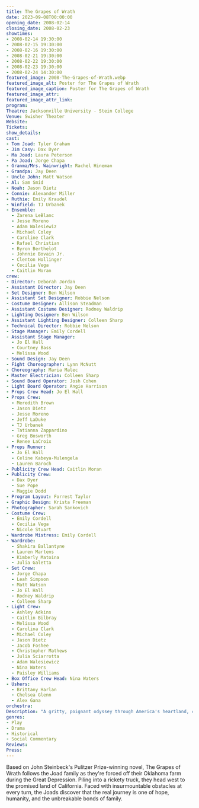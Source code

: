 ```yaml
---
title: The Grapes of Wrath
date: 2023-09-08T00:00:00
opening_date: 2008-02-14
closing_date: 2008-02-23
showtimes:
- 2008-02-14 19:30:00
- 2008-02-15 19:30:00
- 2008-02-16 19:30:00
- 2008-02-21 19:30:00
- 2008-02-22 19:30:00
- 2008-02-23 19:30:00
- 2008-02-24 14:30:00
featured_image: 2008-The-Grapes-of-Wrath.webp
featured_image_alt: Poster for The Grapes of Wrath
featured_image_caption: Poster for The Grapes of Wrath
featured_image_attr:
featured_image_attr_link:
program:
Theatre: Jacksonville University - Stein College
Venue: Swisher Theater
Website:
Tickets:
show_details:
cast:
- Tom Joad: Tyler Graham
- Jim Casy: Dax Dyer
- Ma Joad: Laura Peterson
- Pa Joad: Jorge Chapa
- Granma/Mrs. Wainwright: Rachel Hineman
- Grandpa: Jay Deen
- Uncle John: Matt Watson
- Al: Sam Smid
- Noah: Jason Dietz
- Connie: Alexander Miller
- Ruthie: Emily Kraudel
- Winfield: TJ Urbanek
- Ensemble: 
  - Zarena LeBlanc
  - Jesse Moreno
  - Adam Walesiewiz
  - Michael Coley
  - Caroline Clark
  - Rafael Christian
  - Byron Berthelot
  - Johnnie Bovain Jr.
  - Clenton Hollinger
  - Cecilia Vega
  - Caitlin Moran
crew:
- Director: Deborah Jordan
- Assistant Director: Jay Deen
- Set Designer: Ben Wilson
- Assistant Set Designer: Robbie Nelson
- Costume Designer: Allison Steadman
- Assistant Costume Designer: Rodney Waldrip
- Lighting Designer: Ben Wilson
- Assistant Lighting Designer: Colleen Sharp
- Technical Director: Robbie Nelson
- Stage Manager: Emily Cordell
- Assistant Stage Manager: 
  - Jo El Hall
  - Courtney Bass
  - Melissa Wood
- Sound Design: Jay Deen
- Fight Choreographer: Lynn McNutt
- Choreography: Maria Malec
- Master Electrician: Colleen Sharp
- Sound Board Operator: Josh Cohen
- Light Board Operator: Angie Harrison
- Props Crew Head: Jo El Hall
- Props Crew: 
  - Meredith Brown
  - Jason Dietz
  - Jesse Moreno
  - Jeff LaDuke
  - TJ Urbanek
  - Tatianna Zappardino
  - Greg Bosworth
  - Renee LaCroix
- Props Runner: 
  - Jo El Hall
  - Celine Kabeya-Mulengela
  - Lauren Baroch
- Publicity Crew Head: Caitlin Moran
- Publicity Crew: 
  - Dax Dyer
  - Sue Pope
  - Maggie Dodd
- Program Layout: Forrest Taylor
- Graphic Design: Krista Freeman
- Photographer: Sarah Sankovich
- Costume Crew: 
  - Emily Cordell
  - Cecilia Vega
  - Nicole Stuart
- Wardrobe Mistress: Emily Cordell
- Wardrobe: 
  - Shakira Ballantyne
  - Lauren Martens
  - Kimberly Matoina
  - Julia Galetta
- Set Crew: 
  - Jorge Chapa
  - Leah Simpson
  - Matt Watson
  - Jo El Hall
  - Rodney Waldrip
  - Colleen Sharp
- Light Crew: 
  - Ashley Adkins
  - Caitlin Bilbray
  - Melissa Wood
  - Carolina Clark
  - Michael Coley
  - Jason Dietz
  - Jacob Foshee
  - Christopher Mathews
  - Julia Sciarrotta
  - Adam Walesiewicz
  - Nina Waters
  - Paisley Williams
- Box Office Crew Head: Nina Waters
- Ushers: 
  - Brittany Harlan
  - Chelsea Glenn
  - Alex Gana
orchestra:
Description: "A gritty, poignant odyssey through America's heartland, capturing the resilience of a family uprooted."
genres:
- Play
- Drama
- Historical
- Social Commentary
Reviews:
Press:
---
```

Based on John Steinbeck's Pulitzer Prize-winning novel, The Grapes of Wrath follows the Joad family as they're forced off their Oklahoma farm during the Great Depression. Piling into a rickety truck, they head west to the promised land of California. Faced with insurmountable obstacles at every turn, the Joads discover that the real journey is one of hope, humanity, and the unbreakable bonds of family.